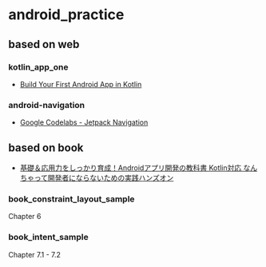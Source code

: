 # android_practice

## based on web

### kotlin_app_one

- [Build Your First Android App in Kotlin](https://codelabs.developers.google.com/codelabs/build-your-first-android-app-kotlin)

### android-navigation

- [Google Codelabs - Jetpack Navigation](https://codelabs.developers.google.com/codelabs/android-navigation/index.html)

## based on book

- [基礎＆応用力をしっかり育成！Androidアプリ開発の教科書 Kotlin対応 なんちゃって開発者にならないための実践ハンズオン](https://www.shoeisha.co.jp/book/detail/9784798160443)

### book_constraint_layout_sample

Chapter 6

### book_intent_sample

Chapter 7.1 - 7.2
